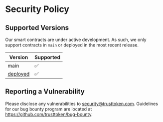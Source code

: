 # Security Policy

## Supported Versions

Our smart contracts are under active development. As such, we only support contracts in `main` or deployed in the most recent release.

| Version | Supported          |
| ------- | ------------------ |
| main    | :white_check_mark: |
| [deployed](deployments-mainnet.json) | :white_check_mark: |

## Reporting a Vulnerability

Please disclose any vulnerabilities to security@trusttoken.com.
Guidelines for our bug bounty program are located at https://github.com/trusttoken/bug-bounty.
